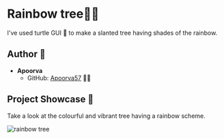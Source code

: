 # Rainbow tree🌈🌳

I've used turtle GUI 🐢 to make a slanted tree having shades of the rainbow.

## Author 🎨

- **Apoorva**
  - GitHub: [Apoorva57](https://github.com/Apoorva57) 👾✨

## Project Showcase 🚀

Take a look at the colourful and vibrant tree having a rainbow scheme.

![rainbow tree](https://github.com/Apoorva57/Turtle-a-Thon-23/assets/97695341/92b1460c-2de6-407a-b05c-6b13c3b0dc0c)
